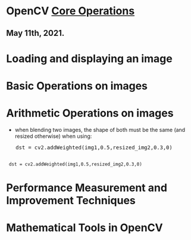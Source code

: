 # OpenCV [Core Operations](https://opencv-python-tutroals.readthedocs.io/en/latest/py_tutorials/py_core/py_table_of_contents_core/py_table_of_contents_core.html)
## May 11th, 2021.

# Loading and displaying an image


# Basic Operations on images


# Arithmetic Operations on images
- when blending two images, the shape of both must be the same (and resized otherwise) when using:
<td>
   <pre lang="python">
   dst = cv2.addWeighted(img1,0.5,resized_img2,0.3,0)
   </pre>
</td>


<code> dst = cv2.addWeighted(img1,0.5,resized_img2,0.3,0) </code>

# Performance Measurement and Improvement Techniques


# Mathematical Tools in OpenCV


